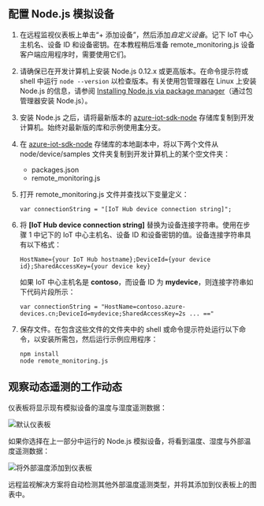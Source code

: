 ## 配置 Node.js 模拟设备
1. 在远程监视仪表板上单击“+ 添加设备”，然后添加*自定义设备*。记下 IoT 中心主机名、设备 ID 和设备密钥。在本教程稍后准备 remote\_monitoring.js 设备客户端应用程序时，需要使用它们。
2. 请确保已在开发计算机上安装 Node.js 0.12.x 或更高版本。在命令提示符或 shell 中运行 `node --version` 以检查版本。有关使用包管理器在 Linux 上安装 Node.js 的信息，请参阅 [Installing Node.js via package manager][node-linux]（通过包管理器安装 Node.js）。
3. 安装 Node.js 之后，请将最新版本的 [azure-iot-sdk-node][lnk-github-repo] 存储库复制到开发计算机。始终对最新版的库和示例使用**主**分支。
4. 在 [azure-iot-sdk-node][lnk-github-repo] 存储库的本地副本中，将以下两个文件从 node/device/samples 文件夹复制到开发计算机上的某个空文件夹：

   - packages.json
   - remote\_monitoring.js

5. 打开 remote\_monitoring.js 文件并查找以下变量定义：

    ```
    var connectionString = "[IoT Hub device connection string]";
    ```

6. 将 **[IoT Hub device connection string]** 替换为设备连接字符串。使用在步骤 1 中记下的 IoT 中心主机名、设备 ID 和设备密钥的值。设备连接字符串具有以下格式：

    ```
    HostName={your IoT Hub hostname};DeviceId={your device id};SharedAccessKey={your device key}
    ```

    如果 IoT 中心主机名是 **contoso**，而设备 ID 为 **mydevice**，则连接字符串如下代码片段所示：

    ```
    var connectionString = "HostName=contoso.azure-devices.cn;DeviceId=mydevice;SharedAccessKey=2s ... =="
    ```

7. 保存文件。在包含这些文件的文件夹中的 shell 或命令提示符处运行以下命令，以安装所需包，然后运行示例应用程序：

    ```
    npm install
    node remote_monitoring.js
    ```

## 观察动态遥测的工作动态
仪表板将显示现有模拟设备的温度与湿度遥测数据：

![默认仪表板][image1]

如果你选择在上一部分中运行的 Node.js 模拟设备，将看到温度、湿度与外部温度遥测数据：

![将外部温度添加到仪表板][image2]

远程监视解决方案将自动检测其他外部温度遥测类型，并将其添加到仪表板上的图表中。

[node-linux]: https://github.com/nodejs/node-v0.x-archive/wiki/Installing-Node.js-via-package-manager
[lnk-github-repo]: https://github.com/Azure/azure-iot-sdk-node
[image1]: ./media/iot-suite-send-external-temperature/image1.png
[image2]: ./media/iot-suite-send-external-temperature/image2.png

<!---HONumber=Mooncake_1226_2016-->